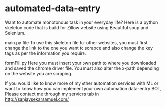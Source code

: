 # automated-data-entry
Want to automate monotonous task in your everyday life? Here is a python skeleton code that is build for Zillow website using Beautiful soup and Selenium.

main.py file 
To use this skeleton file for other websites, 
you must first change the link to the one you want to scrapce 
and also change the key tags as per the information you require. 

formFill.py
Here you must insert your own path to where you downloaded and saved the chrome driver file.
You must also alter the x-path depending on the website you are scraping.

If you would like to know more of my other automation services with ML or want to know how you can implement your own automation data-entry BOT, 
Please contact me through my services tab in http://sanjaysekarsamuel.com/
